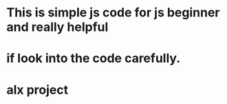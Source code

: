 # This is simple js code for js beginner and really helpful 
# if look into the code carefully.

# alx project